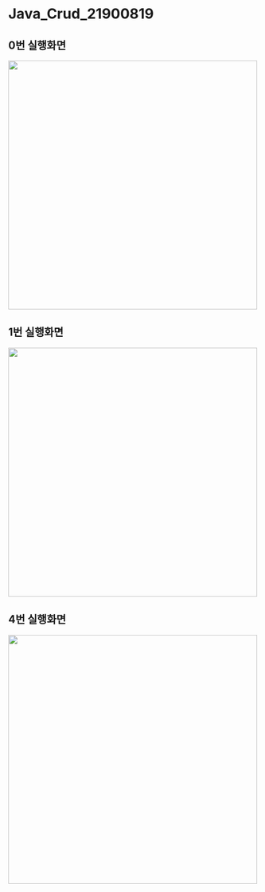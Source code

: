 # Java_Crud_21900819

## 0번 실행화면
<img src='https://github.com/cplife7816/Java_Crud_21900819/blob/master/screenshots/0%EB%B2%88.png' width = '500'>

## 1번 실행화면
<img src='https://github.com/cplife7816/Java_Crud_21900819/blob/master/screenshots/1%EB%B2%88.png' width = '500'>

## 4번 실행화면
<img src='https://github.com/cplife7816/Java_Crud_21900819/blob/master/screenshots/4%EB%B2%88.png' width = '500'>

